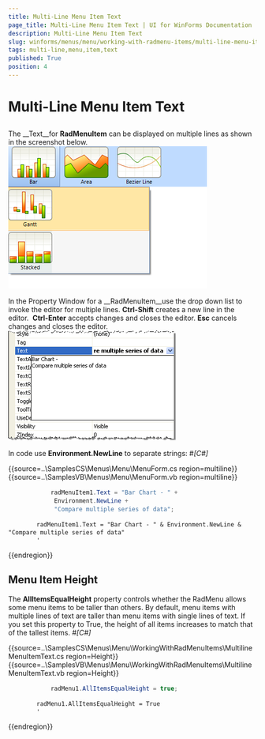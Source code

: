 ```yaml
---
title: Multi-Line Menu Item Text
page_title: Multi-Line Menu Item Text | UI for WinForms Documentation
description: Multi-Line Menu Item Text
slug: winforms/menus/menu/working-with-radmenu-items/multi-line-menu-item-text
tags: multi-line,menu,item,text
published: True
position: 4
---
```


# Multi-Line Menu Item Text



## 

The __Text__for __RadMenuItem__ can be displayed on multiple lines as shown in the screenshot below.
				![menus-menu-working-with-radmenu-items-multi-line-menu-item-text 001](images/menus-menu-working-with-radmenu-items-multi-line-menu-item-text001.png)

In the Property Window for a __RadMenuItem__use the drop down list to invoke the editor for multiple lines. __Ctrl-Shift__ creates a new line in the editor.  __Ctrl-Enter__ accepts changes and closes the editor. __Esc__ cancels changes and closes the editor. 
				![menus-menu-working-with-radmenu-items-multi-line-menu-item-text 002](images/menus-menu-working-with-radmenu-items-multi-line-menu-item-text002.png)

In code use __Environment.NewLine__ to separate strings:
				#_[C#]_

	



{{source=..\SamplesCS\Menus\Menu\MenuForm.cs region=multiline}} 
{{source=..\SamplesVB\Menus\Menu\MenuForm.vb region=multiline}} 

````C#
            radMenuItem1.Text = "Bar Chart - " +
             Environment.NewLine +
             "Compare multiple series of data";
````
````VB.NET
        radMenuItem1.Text = "Bar Chart - " & Environment.NewLine & "Compare multiple series of data"
        '
````

{{endregion}} 




## Menu Item Height

The __AllItemsEqualHeight__ property controls whether the RadMenu allows some menu items to be taller than others. By default, menu items with multiple lines of text are taller than menu items with single lines of text. If you set this property to True, the height of all items increases to match that of the tallest items.
				#_[C#]_

	



{{source=..\SamplesCS\Menus\Menu\WorkingWithRadMenuItems\MultilineMenuItemText.cs region=Height}} 
{{source=..\SamplesVB\Menus\Menu\WorkingWithRadMenuItems\MultilineMenuItemText.vb region=Height}} 

````C#
            radMenu1.AllItemsEqualHeight = true;
````
````VB.NET
        radMenu1.AllItemsEqualHeight = True
        '
````

{{endregion}} 



